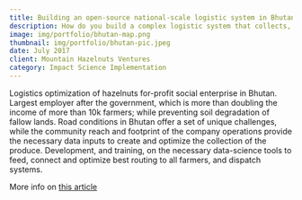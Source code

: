 ```yaml
---
title: Building an open-source national-scale logistic system in Bhutan
description: How do you build a complex logistic system that collects, at national scale, the country-wide harvest, on a developing country, with little or no good data and uneven roads conditions?
image: img/portfolio/bhutan-map.png
thumbnail: img/portfolio/bhutan-pic.jpeg
date: July 2017
client: Mountain Hazelnuts Ventures
category: Impact Science Implementation
---
```

Logistics optimization of hazelnuts for-profit social enterprise in Bhutan. Largest employer after the government, which is more than doubling the income of more than 10k farmers; while preventing soil degradation of fallow lands. Road conditions in Bhutan offer a set of unique challenges, while the community reach and footprint of the company operations provide the necessary data inputs to create and optimize the collection of the produce. Development, and training, on the necessary data-science tools to feed, connect and optimize best routing to all farmers, and dispatch systems.

More info on [this article](https://hackernoon.com/building-an-open-source-national-scale-logistic-system-e45b597605f2)
